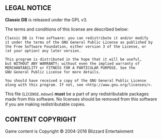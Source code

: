LEGAL NOTICE
------------

**Classic DB** is released under the GPL v3.

The terms and conditions of this license are described below:

    Classic DB is free software: you can redistribute it and/or modify
    it under the terms of the GNU General Public License as published by
    the Free Software Foundation, either version 3 of the License, or
    (at your option) any later version.
    
    This program is distributed in the hope that it will be useful,
    but WITHOUT ANY WARRANTY; without even the implied warranty of
    MERCHANTABILITY or FITNESS FOR A PARTICULAR PURPOSE. See the
    GNU General Public License for more details.
    
    You should have received a copy of the GNU General Public License
    along with this program. If not, see <http://www.gnu.org/licenses/>.

This file (`LICENSE.mdown`) **must** be a part of any redistributable packages
made from this software.  No licenses should be removed from this software if
you are making redistributable copies.


CONTENT COPYRIGHT
-----------------
Game content is Copyright © 2004-2016 Blizzard Entertainment